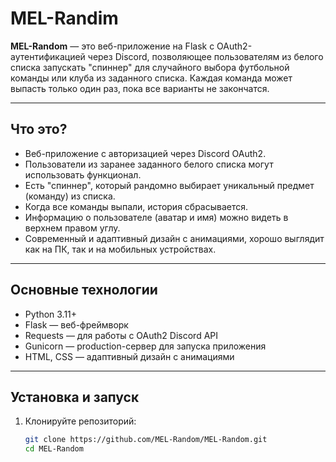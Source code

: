 # MEL-Randim

**MEL-Random** — это веб-приложение на Flask с OAuth2-аутентификацией через Discord, позволяющее пользователям из белого списка запускать "спиннер" для случайного выбора футбольной команды или клуба из заданного списка. Каждая команда может выпасть только один раз, пока все варианты не закончатся.

---

## Что это?

- Веб-приложение с авторизацией через Discord OAuth2.
- Пользователи из заранее заданного белого списка могут использовать функционал.
- Есть "спиннер", который рандомно выбирает уникальный предмет (команду) из списка.
- Когда все команды выпали, история сбрасывается.
- Информацию о пользователе (аватар и имя) можно видеть в верхнем правом углу.
- Современный и адаптивный дизайн с анимациями, хорошо выглядит как на ПК, так и на мобильных устройствах.

---

## Основные технологии

- Python 3.11+
- Flask — веб-фреймворк
- Requests — для работы с OAuth2 Discord API
- Gunicorn — production-сервер для запуска приложения
- HTML, CSS — адаптивный дизайн с анимациями

---

## Установка и запуск

1. Клонируйте репозиторий:
   ```bash
   git clone https://github.com/MEL-Random/MEL-Random.git
   cd MEL-Random

